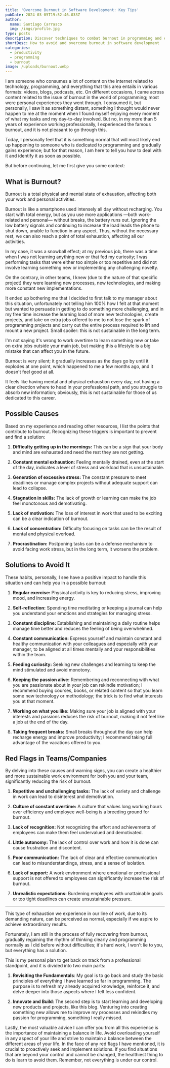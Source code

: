 ```yaml
---
title: 'Overcome Burnout in Software Development: Key Tips'
pubDate: 2024-03-05T19:52:46.033Z
author:
  name: Santiago Carrasco
  img: /imgs/profile.jpg
type: posts
description: Discover techniques to combat burnout in programming and effectively maintain a balance between work and personal life.
shortDesc: How to avoid and overcome burnout in software development
categories:
  - productivity
  - programming
  - burnout
image: /uploads/burnout.webp
---
```


I am someone who consumes a lot of content on the internet related to technology, programming, and everything that this area entails in various formats: videos, blogs, podcasts, etc. On different occasions, I came across content related to the issue of burnout in the world of programming; most were personal experiences they went through. I consumed it, but personally, I saw it as something distant, something I thought would never happen to me at the moment when I found myself enjoying every moment of what my tasks and my day-to-day involved. But no, in my more than 5 years of experience working professionally, I experienced the famous burnout, and it is not pleasant to go through this.

Today, I personally feel that it is something normal that will most likely end up happening to someone who is dedicated to programming and gradually gains experience; but for that reason, I am here to tell you how to deal with it and identify it as soon as possible.

But before continuing, let me first give you some context:

## What is Burnout?

Burnout is a total physical and mental state of exhaustion, affecting both your work and personal activities.

Burnout is like a smartphone used intensely all day without recharging. You start with total energy, but as you use more applications —both work-related and personal— without breaks, the battery runs out. Ignoring the low battery signals and continuing to increase the load leads the phone to shut down, unable to function in any aspect. Thus, without the necessary rest, we can also reach a point of total exhaustion, affecting all our activities.

In my case, it was a snowball effect; at my previous job, there was a time when I was not learning anything new or that fed my curiosity; I was performing tasks that were either too simple or too repetitive and did not involve learning something new or implementing any challenging novelty.

On the contrary, in other teams, I knew (due to the nature of that specific project) they were learning new processes, new technologies, and making more constant new implementations.

It ended up bothering me that I decided to first talk to my manager about this situation, unfortunately not telling him 100% how I felt at that moment but wanted to persuade in getting to do something more challenging, and in my free time increase the learning load of more new technologies, create projects, and take on extra jobs offered to me to not lose the spark of programming projects and carry out the entire process required to lift and mount a new project. Small spoiler: this is not sustainable in the long term.

I'm not saying it's wrong to work overtime to learn something new or take on extra jobs outside your main job, but making this a lifestyle is a big mistake that can affect you in the future.

Burnout is very silent; it gradually increases as the days go by until it explodes at one point, which happened to me a few months ago, and it doesn't feel good at all.

It feels like having mental and physical exhaustion every day, not having a clear direction where to head in your professional path, and you struggle to absorb new information; obviously, this is not sustainable for those of us dedicated to this career.

## Possible Causes

Based on my experience and reading other resources, I list the points that contribute to burnout. Recognizing these triggers is important to prevent and find a solution:

1. **Difficulty getting up in the mornings:** This can be a sign that your body and mind are exhausted and need the rest they are not getting.

2. **Constant mental exhaustion:** Feeling mentally drained, even at the start of the day, indicates a level of stress and workload that is unsustainable.

3. **Generation of excessive stress:** The constant pressure to meet deadlines or manage complex projects without adequate support can lead to collapse.

4. **Stagnation in skills:** The lack of growth or learning can make the job feel monotonous and demotivating.

5. **Lack of motivation:** The loss of interest in work that used to be exciting can be a clear indication of burnout.

6. **Lack of concentration:** Difficulty focusing on tasks can be the result of mental and physical overload.

7. **Procrastination:** Postponing tasks can be a defense mechanism to avoid facing work stress, but in the long term, it worsens the problem.

## Solutions to Avoid It

These habits, personally, I see have a positive impact to handle this situation and can help you in a possible burnout:

1. **Regular exercise:** Physical activity is key to reducing stress, improving mood, and increasing energy.

2. **Self-reflection:** Spending time meditating or keeping a journal can help you understand your emotions and strategies for managing stress.

3. **Constant discipline:** Establishing and maintaining a daily routine helps manage time better and reduces the feeling of being overwhelmed.

4. **Constant communication:** Express yourself and maintain constant and healthy communication with your colleagues and especially with your manager, to be aligned at all times mentally and your responsibilities within the team.

5. **Feeding curiosity:** Seeking new challenges and learning to keep the mind stimulated and avoid monotony.

6. **Keeping the passion alive:** Remembering and reconnecting with what you are passionate about in your job can rekindle motivation; I recommend buying courses, books, or related content so that you learn some new technology or methodology; the trick is to find what interests you at that moment.

7. **Working on what you like:** Making sure your job is aligned with your interests and passions reduces the risk of burnout, making it not feel like a job at the end of the day.

8. **Taking frequent breaks:** Small breaks throughout the day can help recharge energy and improve productivity; I recommend taking full advantage of the vacations offered to you.

## Red Flags in Teams/Companies

By delving into these causes and warning signs, you can create a healthier and more sustainable work environment for both you and your team, significantly reducing the risk of burnout.

1. **Repetitive and unchallenging tasks:** The lack of variety and challenge in work can lead to disinterest and demotivation.

2. **Culture of constant overtime:** A culture that values long working hours over efficiency and employee well-being is a breeding ground for burnout.

3. **Lack of recognition:** Not recognizing the effort and achievements of employees can make them feel undervalued and demotivated.

4. **Little autonomy:** The lack of control over work and how it is done can cause frustration and discontent.

5. **Poor communication:** The lack of clear and effective communication can lead to misunderstandings, stress, and a sense of isolation.

6. **Lack of support:** A work environment where emotional or professional support is not offered to employees can significantly increase the risk of burnout.

7. **Unrealistic expectations:** Burdening employees with unattainable goals or too tight deadlines can create unsustainable pressure.

---

This type of exhaustion we experience in our line of work, due to its demanding nature, can be perceived as normal, especially if we aspire to achieve extraordinary results.

Fortunately, I am still in the process of fully recovering from burnout, gradually regaining the rhythm of thinking clearly and programming normally as I did before without difficulties; it's hard work, I won't lie to you, but everything has a solution.

This is my personal plan to get back on track from a professional standpoint, and it is divided into two main parts:

1. **Revisiting the Fundamentals**: My goal is to go back and study the basic principles of everything I have learned so far in programming. The purpose is to refresh my already acquired knowledge, reinforce it, and delve deeper into those aspects where I felt less confident.

2. **Innovate and Build**: The second step is to start learning and developing new products and projects, like this blog. Venturing into creating something new allows me to improve my processes and rekindles my passion for programming, something I really missed.

Lastly, the most valuable advice I can offer you from all this experience is the importance of maintaining a balance in life. Avoid overloading yourself in any aspect of your life and strive to maintain a balance between the different areas of your life. In the face of any red flags I have mentioned, it is crucial to proactively seek and implement solutions. If you find situations that are beyond your control and cannot be changed, the healthiest thing to do is learn to avoid them. Remember, not everything is under our control.

